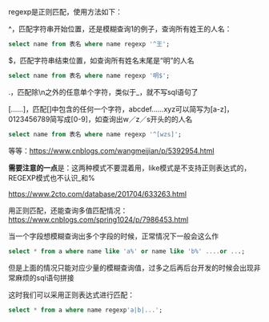 regexp是正则匹配，使用方法如下：

^，匹配字符串开始位置，还是模糊查询1的例子，查询所有姓王的人名：

```sql
select name from 表名 where name regexp '^王';
```

$，匹配字符串结束位置，如查询所有姓名末尾是“明”的人名

```sql
select name from 表名 where name regexp '明$';
```

.，匹配除\n之外的任意单个字符，类似于_，就不写sql语句了

[……]，匹配[]中包含的任何一个字符，abcdef……xyz可以简写为[a-z]，0123456789简写成[0-9]，如查询出w／z／s开头的的人名

```sql
select name from 表名 where name regexp '^[wzs]';
```

等等：https://www.cnblogs.com/wangmeijian/p/5392954.html

**需要注意的一点**是：这两种模式不要混着用，like模式是不支持正则表达式的，REGEXP模式也不认识_和%

https://www.2cto.com/database/201704/633263.html



用正则匹配，还能查询多值匹配情况：https://www.cnblogs.com/spring1024/p/7986453.html

当一个字段想模糊查询出多个字段的时候，正常情况下一般会这么作

```sql
select * from a where name like 'a%' or name like 'b%' ....or ...;
```

但是上面的情况只能对应少量的模糊查询值，过多之后再后台开发的时候会出现非常麻烦的sql语句拼接

这时我们可以采用正则表达式进行匹配：

```sql
select * from a where name regexp'a|b|...';
```

